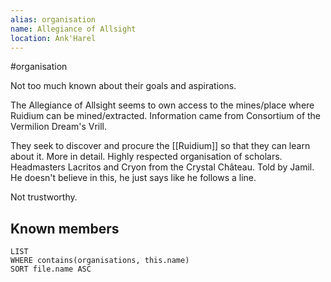 ```yaml
---
alias: organisation
name: Allegiance of Allsight
location: Ank'Harel
---
```


#organisation

Not too much known about their goals and aspirations.

The Allegiance of Allsight seems to own access to the mines/place where Ruidium can be mined/extracted. Information came from Consortium of the Vermilion Dream's Vrill.

They seek to discover and procure the [[Ruidium]] so that they can learn about it. More in detail. Highly respected organisation of scholars. Headmasters Lacritos and Cryon from the Crystal Château. Told by Jamil. He doesn't believe in this, he just says like he follows a line.

Not trustworthy.

## Known members

```dataview
LIST 
WHERE contains(organisations, this.name)
SORT file.name ASC
```

